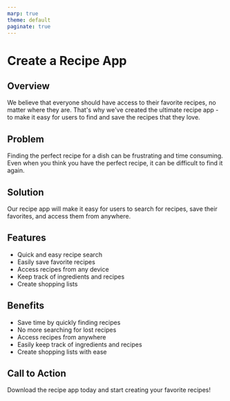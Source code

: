 ```yaml
---
marp: true
theme: default
paginate: true
---
```

# Create a Recipe App 

## Overview

We believe that everyone should have access to their favorite recipes, no matter where they are. That's why we've created the ultimate recipe app - to make it easy for users to find and save the recipes that they love.

## Problem

Finding the perfect recipe for a dish can be frustrating and time consuming. Even when you think you have the perfect recipe, it can be difficult to find it again.

## Solution

Our recipe app will make it easy for users to search for recipes, save their favorites, and access them from anywhere. 

## Features

- Quick and easy recipe search 
- Easily save favorite recipes 
- Access recipes from any device 
- Keep track of ingredients and recipes 
- Create shopping lists 

## Benefits

- Save time by quickly finding recipes 
- No more searching for lost recipes 
- Access recipes from anywhere 
- Easily keep track of ingredients and recipes 
- Create shopping lists with ease 

## Call to Action

Download the recipe app today and start creating your favorite recipes!
  